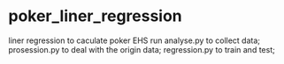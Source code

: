 # poker_liner_regression
liner regression to caculate poker EHS
run
analyse.py to collect data;
prosession.py to deal with the origin data;
regression.py to train and test;
